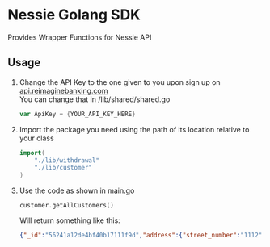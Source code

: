 # Nessie Golang SDK
Provides Wrapper Functions for Nessie API

## Usage

1. Change the API Key to the one given to you upon sign up on [api.reimaginebanking.com](http://api.reimaginebanking.com/ "Title")  
	You can change that in /lib/shared/shared.go 
	````go
	var ApiKey = {YOUR_API_KEY_HERE}
	````

2. Import the package you need using the path of its location relative to your class
	````go
	import(
    	"./lib/withdrawal"
    	"./lib/customer"
	)
	````

3. Use the code as shown in main.go
	````
	customer.getAllCustomers()
	````
	Will return something like this:
	````json
	{"_id":"56241a12de4bf40b17111f9d","address":{"street_number":"1112","street_name":"Infinity Loop","city":"Richmond","state":"VA","zip":"22211"},"first_name":"Anna","last_name":"Kendrick"},{"_id":"562ee88d0afebb140066cda2","first_name":"Jennifer","last_name":"Lawrence","address":{"street_number":"32","street_name":"Hunger Rd.","city":"Purham","state":"VA","zip":"11111"}},{"_id":"562ee9970afebb140066cda3","first_name":"Robert","last_name":"Frost","address":{"street_number":"1111","street_name":"Infinity Loop","city":"Richmond","state":"VA","zip":"22211"}},{"_id":"56241a12de4bf40b17111f9c","address":{"city":"Homeworth","street_number":"24500","street_name":"Bowman Street Northeast","state":"Ohio","zip":"44634"},"first_name":"Matthew","last_name":"McConaughey"},{"_id":"56241a12de4bf40b17111f9e","address":{"street_number":"1111","street_name":"Hollywood Ave","city":"San Jose","state":"CA","zip":"90211"},"first_name":"Karen","last_name":"Gillan"}
	````